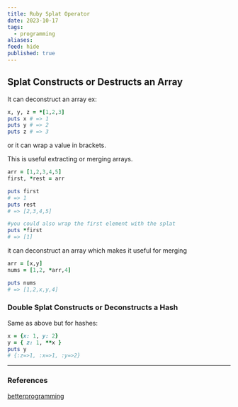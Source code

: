 ```yaml
---
title: Ruby Splat Operator
date: 2023-10-17
tags:
  - programming
aliases: 
feed: hide
published: true
---
```


## Splat Constructs or Destructs an Array
It can deconstruct an array ex:
```ruby
x, y, z = *[1,2,3] 
puts x # => 1 
puts y # => 2 
puts z # => 3
```

or it can wrap a value in brackets.

This is useful extracting or merging arrays. 
```ruby
arr = [1,2,3,4,5]
first, *rest = arr

puts first
# => 1
puts rest
# => [2,3,4,5]

#you could also wrap the first element with the splat
puts *first
# => [1]
```

it can deconstruct an array which makes it useful for merging
```ruby
arr = [x,y]
nums = [1,2, *arr,4]

puts nums
# => [1,2,x,y,4]
```
### Double Splat Constructs or Deconstructs a Hash

Same as above but for hashes:
```ruby
x = {x: 1, y: 2}
y = { z: 1, **x }
puts y
# {:z=>1, :x=>1, :y=>2}
```

___
### References

[betterprogramming](https://betterprogramming.pub/single-and-double-splat-operators-in-ruby-55dbe771ace6)